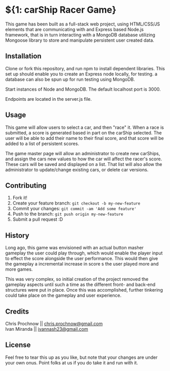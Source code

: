 # ${1: carShip Racer Game}

This game has been built as a full-stack web project, using HTML/CSS/JS elements that are communicating with and Express based Node.js framework, that is in turn interacting with a MongoDB database utilizing Mongoose library to store and manipulate persistent user created data.

## Installation

Clone or fork this repository, and run npm to install dependent libraries. This set up should enable you to create an Express node locally, for testing. a database can also be spun up for run testing using MongoDB.

Start instances of Node and MongoDB. The default localhost port is 3000.

Endpoints are located in the server.js file.

## Usage

This game will allow users to select a car, and then "race" it. When a race is submitted, a score is generated based in part on the carShip selected. The user will be able to add their name to their final score, and that score will be added to a list of persistent scores.

The game master page will allow an administrator to create new carShips, and assign the cars new values to how the car will affect the racer's score. These cars will be saved and displayed on a list. That list will also allow the administrator to update/change existing cars, or delete car versions.

## Contributing

1. Fork it!
2. Create your feature branch: `git checkout -b my-new-feature`
3. Commit your changes: `git commit -am 'Add some feature'`
4. Push to the branch: `git push origin my-new-feature`
5. Submit a pull request :D

## History

Long ago, this game was envisioned with an actual button masher gameplay the user could play through, which would enable the player input to effect the score alongside the user performance. This would then give the gameplay a incremental increase in score s the user played more and more games.

This was very complex, so initial creation of the project removed the gameplay aspects until such a time as the different front- and back-end structures were put in place. Once this was accomplished, further tinkering could take place on the gameplay and user experience.

## Credits

Chris Prochnow || chris.prochnow@gmail.com  
Ivan Miranda || ivannash23@gmail.com

## License

Feel free to tear this up as you like, but note that your changes are under your own onus. Point folks at us if you do take it and run with it.
